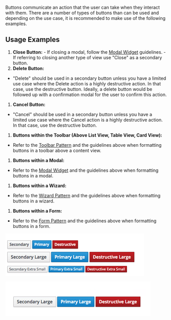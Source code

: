 
Buttons communicate an action that the user can take when they interact with them. There are a number of types of buttons than can be used and depending on the use case, it is recommended to make use of the following examples.

## Usage Examples

  1. **Close Button:**
    - If closing a modal, follow the [Modal Widget](https://www.patternfly.org/pattern-library/widgets/#modal) guidelines.
    - If referring to closing another type of view use "Close" as a secondary button.
  1. **Delete Button:**
   - "Delete" should be used in a secondary button unless you have a limited use case where the Delete action is a highly destructive action. In that case, use the destructive button. Ideally, a delete button would be followed up with a confirmation modal for the user to confirm this action.
  1. **Cancel Button:**
   - "Cancel" should be used in a secondary button unless you have a limited use case where the Cancel action is a highly destructive action. In that case, use the destructive button.
  1. **Buttons within the Toolbar (Above List View, Table View, Card View):**
   - Refer to the [Toolbar Pattern](https://www.patternfly.org/pattern-library/forms-and-controls/toolbar/#_) and the guidelines above when formatting buttons in a toolbar above a content view.
  1. **Buttons within a Modal:**
   - Refer to the [Modal Widget](https://www.patternfly.org/pattern-library/widgets/#modal) and the guidelines above when formatting buttons in a modal.
  1. **Buttons within a Wizard:**
   - Refer to the [Wizard Pattern](https://www.patternfly.org/pattern-library/communication/wizard/#/_design) and the guidelines above when formatting buttons in a wizard.
  1. **Buttons within a Form:**
   - Refer to the [Form Pattern](https://www.patternfly.org/pattern-library/forms-and-controls/forms/#_) and the guidelines above when formatting buttons in a form.


![Button Sizing](img/button-sizing.png)

![Button Sizing](img/button-colors.png)
